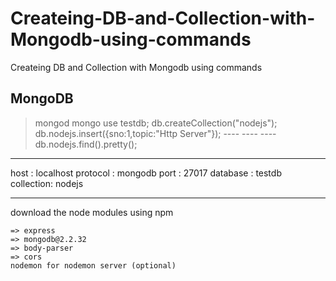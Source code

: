 # Createing-DB-and-Collection-with-Mongodb-using-commands
Createing DB and Collection with Mongodb using commands

MongoDB
-------
> mongod
> mongo
> use testdb;
> db.createCollection("nodejs");
> db.nodejs.insert({sno:1,topic:"Http Server"});
        ----
        ----
        ----
> db.nodejs.find().pretty();        

********************************************
host      :  localhost
protocol  :  mongodb
port      :  27017
database  :  testdb
collection:  nodejs
********************************************

download the node modules using npm

    => express
    => mongodb@2.2.32
    => body-parser
    => cors
    nodemon for nodemon server (optional)
